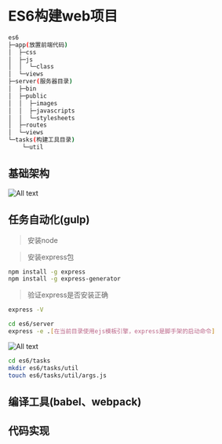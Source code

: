 # ES6构建web项目

```bash
es6
├─app(放置前端代码)
│  ├─css
│  ├─js
│  │  └─class
│  └─views
├─server(服务器目录)
│  ├─bin
│  ├─public
│  │  ├─images
│  │  ├─javascripts
│  │  └─stylesheets
│  ├─routes
│  └─views
└─tasks(构建工具目录)
    └─util
```

## 基础架构

![All text](http://ww1.sinaimg.cn/large/dc05ba18gy1fjq77l7hq9j20mc08xmx9.jpg)

## 任务自动化(gulp)

>安装node

>安装express包

```bash
npm install -g express
npm install -g express-generator
```

>验证express是否安装正确

```bash
express -V
```

```bash
cd es6/server
express -e .[在当前目录使用ejs模板引擎，express是脚手架的启动命令]
```

![All text](http://ww1.sinaimg.cn/large/dc05ba18gy1fjq868g1iij20qd0iyjsk.jpg)

```bash
cd es6/tasks
mkdir es6/tasks/util
touch es6/tasks/util/args.js
```

## 编译工具(babel、webpack)

## 代码实现
